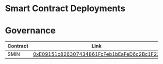 # Smart Contract Deployments

# Governance

| Contract      | Link |
| ----------- | ----------- |
| SMIN | [0xE09151c826307434861FcFeb1bEaFeD6c2Bc1F23](https://bscscan.com/token/0xE09151c826307434861FcFeb1bEaFeD6c2Bc1F23) |
